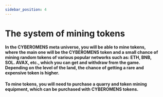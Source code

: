 ```yaml
---
sidebar_position: 4
---
```


# The system of mining tokens

#### In the CYBEROMENS meta universe, you will be able to mine tokens, where the main one will be the CYBEROMENS token and a small chance of mining random tokens of various popular networks such as: ETH, BNB, SOL.  AVAX, etc., which you can get and withdraw from the game.  Depending on the level of the land, the chance of getting a rare and expensive token is higher.
#### To mine tokens, you will need to purchase a quarry and token mining equipment, which can be purchased with CYBEROMENS tokens.
